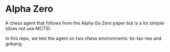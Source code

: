 # Alpha Zero

A chess agent that follows from the Alpha Go Zero paper but is a lot simpler (does not use MCTS).

In this repo, we test the agent on two chess environments: tic-tac-toe and gobang.
